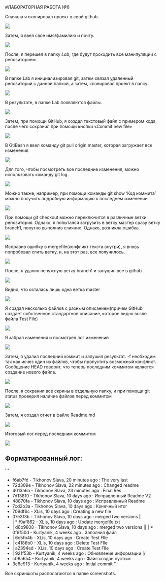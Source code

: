 #ЛАБОРАТОРНАЯ РАБОТА №6

Сначала я скопировал проект в свой github.

![](screenshots/s1.png)

Затем, я ввел свое имя/фамилию и почту. 

![](screenshots/s2.png)

После, я перешел в папку _Lab_, где будут проходить все манипуляции с репозиторием.

![](screenshots/s3.png)

В папке Lab я инициализировал git, затем связал удаленный репозиторий с данной папкой, а затем, клонировал проект в папку. 

![](screenshots/s4.png)

В результате, в папке Lab появляются файлы. 

![](screenshots/s5.png)

Затем, при помощи GitHub, я создал текстовый файл с примером кода, после чего сохранил при помощи кнопки «Commit new file» 

![](screenshots/s6.png)

В GtiBash я ввел команду git pull origin master, которая загружает все изменения.

![](screenshots/s7.png)

Для того, чтобы посмотреть все последние изменения, можно использовать команду git log.

![](screenshots/s8.png)

Можно также, например, при помощи команды git show ‘Код коммита’ можно получить подробную информацию 
о последнем изменении

![](screenshots/s9.png)

При помощи git checkout можно переключится в различные ветки репозитория. Однако, я попытался 
загрузить в ветку мастер сразу ветку branch1, попутно выполнив слияние. Однако, возникла ошибка.

![](screenshots/s10.png)

Исправив ошибку в mergefile(конфликт текста внутри), я вновь попробовал слить ветку, и, на этот раз,
все получилось.

![](screenshots/s11.png)

После, я удалил ненужную ветку branch1 и запушил все в github

![](screenshots/s12.png)

Видно, что осталась лишь одна ветка master 

![](screenshots/s13.png)

Я создал несколько файлов с разным описанием(причем GitHub создает собственное стандартное описание, 
которое видно возле файла Test File)

![](screenshots/s14.png)

Я забрал изменения и посмотрел лог изменений

![](screenshots/s15.png)

Затем, я удалил последний коммит и запушил результат. -f необходим так как исчез один из файлов, 
чтобы пропустить возможный конфликт. Сообщение HEAD говорит, что теперь последним коммитом является 
создание нового файла.

![](screenshots/s16.png)

После, я сохранил все скрины в отдельную папку, и при помощи git status проверил наличие файлов
 перед коммитом

![](screenshots/s17.png)

Затем, я создал отчет в файле Readme.md

![](screenshots/s18.png)

Итоговый лог перед последним коммитом

![](screenshots/s19.png)

## Форматированный лог:

'''
* f6ab7fd - Tikhonov Slava, 20 minutes ago : The very last
* 72d309e - Tikhonov Slava, 22 minutes ago : Changed readme
* 4013a6a - Tikhonov Slava, 23 minutes ago : Final Res
* 7d13810 - Tikhonov Slava, 10 days ago : Исправленный Readme V2
* 48870fa - Tikhonov Slava, 10 days ago : Исправленный Readme
* 7cd2b3a - Tikhonov Slava, 10 days ago : Конечный итог
* 709df6c - XLis, 10 days ago : Creating a new file
*   07e3f3b - Tikhonov Slava, 10 days ago : merged two versions
|\
| * f9af862 - XLis, 10 days ago : Update mergefile.txt
* | d6b9808 - Tikhonov Slava, 10 days ago : merged two versions
|\|
| * 0f9f50d - Kurtyanik, 4 weeks ago : Заполнил файл
* | 6c5fb4b - XLis, 10 days ago : Create Test FIle
* | c4186b0 - XLis, 10 days ago : Delete Test FIle
* | a2394ed - XLis, 10 days ago : Create Test FIle
* | 921f53b - Kurtyanik, 4 weeks ago : Обновление информации
|/
* c08a654 - Kurtyanik, 4 weeks ago : Файл создан пустым
* 3c6e913 - Kurtyanik, 4 weeks ago : Initial commit
'''

Все скриншоты располагаются в папке screenshots.




